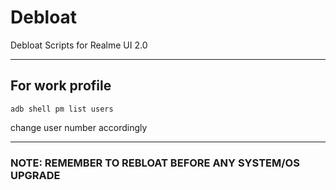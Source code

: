 # Debloat
Debloat Scripts for Realme UI 2.0

-----

## For work profile
```
adb shell pm list users
```
change user number accordingly

-----

### NOTE: REMEMBER TO REBLOAT BEFORE ANY SYSTEM/OS UPGRADE

